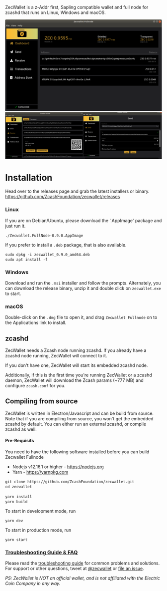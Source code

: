 ZecWallet is a z-Addr first, Sapling compatible wallet and full node for zcashd that runs on Linux, Windows and macOS.

![Screenshot](resources/screenshot1.png?raw=true)
![Screenshots](resources/screenshot2.png?raw=true)
# Installation

Head over to the releases page and grab the latest installers or binary. https://github.com/ZcashFoundation/zecwallet/releases

### Linux

If you are on Debian/Ubuntu, please download the '.AppImage' package and just run it. 
```
./Zecwallet.FullNode-0.9.0.AppImage
```

If you prefer to install a `.deb` package, that is also available.
```
sudo dpkg -i zecwallet_0.9.0_amd64.deb
sudo apt install -f
```

### Windows
Download and run the `.msi` installer and follow the prompts. Alternately, you can download the release binary, unzip it and double click on `zecwallet.exe` to start.

### macOS
Double-click on the `.dmg` file to open it, and drag `Zecwallet Fullnode` on to the Applications link to install.

## zcashd
ZecWallet needs a Zcash node running zcashd. If you already have a zcashd node running, ZecWallet will connect to it. 

If you don't have one, ZecWallet will start its embedded zcashd node. 

Additionally, if this is the first time you're running ZecWallet or a zcashd daemon, ZecWallet will download the Zcash params (~777 MB) and configure `zcash.conf` for you. 


## Compiling from source
ZecWallet is written in Electron/Javascript and can be build from source.  Note that if you are compiling from source, you won't get the embedded zcashd by default. You can either run an external zcashd, or compile zcashd as well. 

#### Pre-Requisits
You need to have the following software installed before you can build Zecwallet Fullnode
* Nodejs v12.16.1 or higher - https://nodejs.org
* Yarn - https://yarnpkg.com


```
git clone https://github.com/ZcashFoundation/zecwallet.git
cd zecwallet

yarn install 
yarn build
```

To start in development mode, run
```
yarn dev
```

To start in production mode, run
```
yarn start
```

### [Troubleshooting Guide & FAQ](https://github.com/ZcashFoundation/zecwallet/wiki/Troubleshooting-&-FAQ)
Please read the [troubleshooting guide](https://docs.zecwallet.co/troubleshooting/) for common problems and solutions.
For support or other questions, tweet at [@zecwallet](https://twitter.com/zecwallet) or [file an issue](https://github.com/ZcashFoundation/zecwallet/issues).

_PS: ZecWallet is NOT an official wallet, and is not affiliated with the Electric Coin Company in any way._
